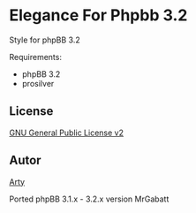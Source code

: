 Elegance For Phpbb 3.2
=============================

Style for phpBB 3.2

Requirements:

- phpBB 3.2
- prosilver

## License
[GNU General Public License v2](http://opensource.org/licenses/GPL-2.0)

## Autor
[Arty](https://www.artodia.com)

Ported phpBB 3.1.x - 3.2.x version MrGabatt
